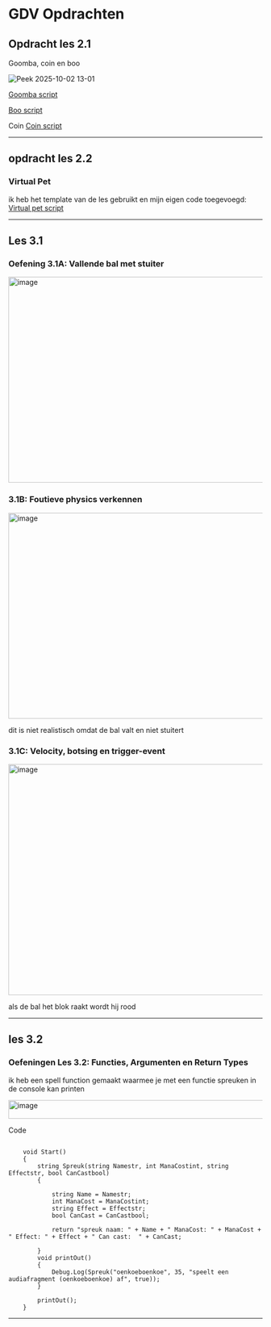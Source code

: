 # GDV Opdrachten

## Opdracht les 2.1

Goomba, coin en boo

![Peek 2025-10-02 13-01](https://github.com/user-attachments/assets/69118e65-fe42-4bf1-95ed-d48f69cc4712)



[Goomba script](https://github.com/Tom-De-Jong/Unity-readme/blob/main/Myproject/Assets/Scripts/goomba.cs)


[Boo script](https://github.com/Tom-De-Jong/Unity-readme/blob/main/Myproject/Assets/Scripts/booscript.cs)

Coin
[Coin script](https://github.com/Tom-De-Jong/Unity-readme/blob/main/Myproject/Assets/Scripts/RotationScript.cs)

------------------------------------------------------------

## opdracht les 2.2

### Virtual Pet

ik heb het template van de les gebruikt en mijn eigen code toegevoegd:
[Virtual pet script](https://github.com/Tom-De-Jong/Unity-readme/blob/main/Myproject/Assets/Scripts/simple%20pet.cs)

------------------------------------------------------------

## Les 3.1

### Oefening 3.1A: Vallende bal met stuiter
<img width="904" height="408" alt="image" src="https://github.com/user-attachments/assets/26a76bee-c16f-464f-b293-d12dc02e5b74" />

### 3.1B: Foutieve physics verkennen
<img width="904" height="408" alt="image" src="https://github.com/user-attachments/assets/f6ef0455-a787-4928-9dad-d76fcda7185d" />

dit is niet realistisch omdat de bal valt en niet stuitert

### 3.1C: Velocity, botsing en trigger-event
<img width="830" height="458" alt="image" src="https://github.com/user-attachments/assets/93eae58a-a685-4dca-be9a-152382ab34ef" />

als de bal het blok raakt wordt hij rood

------------------------------------------------------------

## les 3.2

### Oefeningen Les 3.2: Functies, Argumenten en Return Types

ik heb een spell function gemaakt waarmee je met een functie spreuken in de console kan printen

<img width="754" height="37" alt="image" src="https://github.com/user-attachments/assets/d4d39346-8842-4356-9ca2-fed49ad40d5e" />

Code

```

    void Start()
    {
        string Spreuk(string Namestr, int ManaCostint, string Effectstr, bool CanCastbool)
        {

            string Name = Namestr;
            int ManaCost = ManaCostint;
            string Effect = Effectstr;
            bool CanCast = CanCastbool;

            return "spreuk naam: " + Name + " ManaCost: " + ManaCost + " Effect: " + Effect + " Can cast:  " + CanCast;

        }
        void printOut()
        {
            Debug.Log(Spreuk("oenkoeboenkoe", 35, "speelt een audiafragment (oenkoeboenkoe) af", true));
        }

        printOut();
    }

```

------------------------------------------------------------





